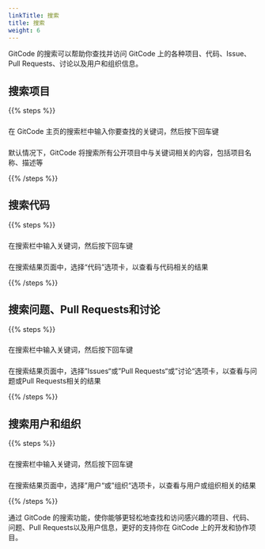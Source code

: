 ```yaml
---
linkTitle: 搜索
title: 搜索
weight: 6
---
```


GitCode 的搜索可以帮助你查找并访问 GitCode 上的各种项目、代码、Issue、Pull Requests、讨论以及用户和组织信息。

## 搜索项目

{{% steps %}}

###
在 GitCode 主页的搜索栏中输入你要查找的关键词，然后按下回车键

###
默认情况下，GitCode 将搜索所有公开项目中与关键词相关的内容，包括项目名称、描述等

{{% /steps %}}

## 搜索代码

{{% steps %}}

###
在搜索栏中输入关键词，然后按下回车键

###
在搜索结果页面中，选择“代码”选项卡，以查看与代码相关的结果

{{% /steps %}}

## 搜索问题、Pull Requests和讨论

{{% steps %}}

###
在搜索栏中输入关键词，然后按下回车键

###
在搜索结果页面中，选择”Issues“或”Pull Requests“或”讨论“选项卡，以查看与问题或Pull Requests相关的结果

{{% /steps %}}

## 搜索用户和组织

{{% steps %}}

###
在搜索栏中输入关键词，然后按下回车键

###
在搜索结果页面中，选择”用户“或”组织“选项卡，以查看与用户或组织相关的结果

{{% /steps %}}

通过 GitCode 的搜索功能，使你能够更轻松地查找和访问感兴趣的项目、代码、问题、Pull Requests以及用户信息，更好的支持你在 GitCode 上的开发和协作项目。